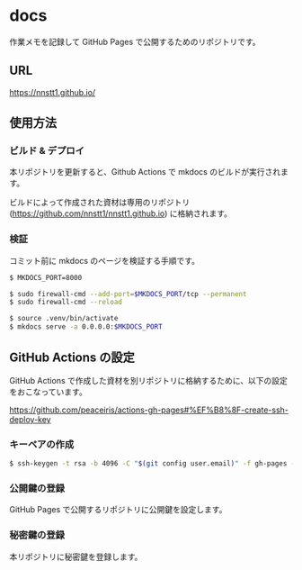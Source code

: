 # docs

作業メモを記録して GitHub Pages で公開するためのリポジトリです。

## URL

https://nnstt1.github.io/

## 使用方法

### ビルド & デプロイ

本リポジトリを更新すると、Github Actions で mkdocs のビルドが実行されます。

ビルドによって作成された資材は専用のリポジトリ (https://github.com/nnstt1/nnstt1.github.io) に格納されます。


### 検証

コミット前に mkdocs のページを検証する手順です。

```bash
$ MKDOCS_PORT=8000

$ sudo firewall-cmd --add-port=$MKDOCS_PORT/tcp --permanent
$ sudo firewall-cmd --reload

$ source .venv/bin/activate
$ mkdocs serve -a 0.0.0.0:$MKDOCS_PORT
```


## GitHub Actions の設定

GitHub Actions で作成した資材を別リポジトリに格納するために、以下の設定をおこなっています。

https://github.com/peaceiris/actions-gh-pages#%EF%B8%8F-create-ssh-deploy-key


### キーペアの作成

```bash
$ ssh-keygen -t rsa -b 4096 -C "$(git config user.email)" -f gh-pages -N ""
```

### 公開鍵の登録

GitHub Pages で公開するリポジトリに公開鍵を設定します。

### 秘密鍵の登録

本リポジトリに秘密鍵を登録します。